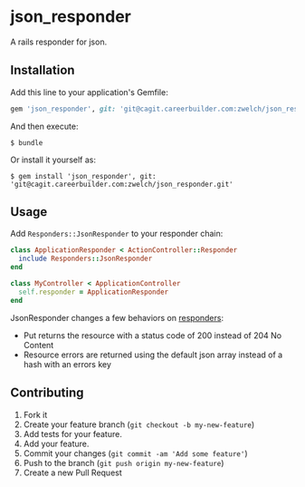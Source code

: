 # json_responder

A rails responder for json.

## Installation

Add this line to your application's Gemfile:

```ruby
gem 'json_responder', git: 'git@cagit.careerbuilder.com:zwelch/json_responder.git'
```

And then execute:

    $ bundle

Or install it yourself as:

    $ gem install 'json_responder', git: 'git@cagit.careerbuilder.com:zwelch/json_responder.git'

## Usage

Add `Responders::JsonResponder` to your responder chain:

```ruby
class ApplicationResponder < ActionController::Responder
  include Responders::JsonResponder
end

class MyController < ApplicationController
  self.responder = ApplicationResponder
end
```

JsonResponder changes a few behaviors on [responders](https://github.com/plataformatec/responders):

- Put returns the resource with a status code of 200 instead of 204 No Content
- Resource errors are returned using the default json array instead of a hash with an errors key

## Contributing

1. Fork it
2. Create your feature branch (`git checkout -b my-new-feature`)
3. Add tests for your feature.
4. Add your feature.
5. Commit your changes (`git commit -am 'Add some feature'`)
6. Push to the branch (`git push origin my-new-feature`)
7. Create a new Pull Request
